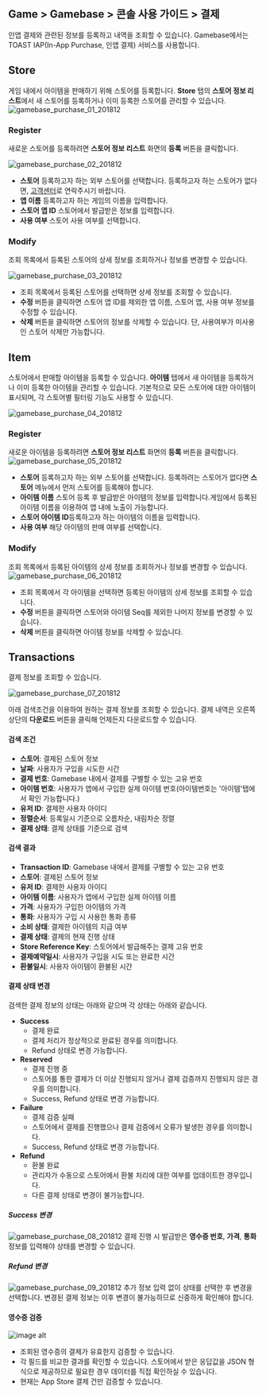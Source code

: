 ## Game > Gamebase > 콘솔 사용 가이드 > 결제

인앱 결제와 관련된 정보를 등록하고 내역을 조회할 수 있습니다.
Gamebase에서는 TOAST IAP(In-App Purchase, 인앱 결제) 서비스를 사용합니다.

## Store

게임 내에서 아이템을 판매하기 위해 스토어를 등록합니다. 
**Store** 탭의 **스토어 정보 리스트**에서 새 스토어를 등록하거나 이미 등록한 스토어를 관리할 수 있습니다.
![gamebase_purchase_01_201812](https://static.toastoven.net/prod_gamebase/gamebase_purchase_01_201812.png)

### Register

새로운 스토어를 등록하려면 **스토어 정보 리스트** 화면의 **등록** 버튼을 클릭합니다.

![gamebase_purchase_02_201812](https://static.toastoven.net/prod_gamebase/gamebase_purchase_02_201812.png)

* **스토어**  등록하고자 하는 외부 스토어를 선택합니다.  등록하고자 하는 스토어가 없다면, [고객센터](https://toast.com/support/inquiry)로 연락주시기 바랍니다.
* **앱 이름**   등록하고자 하는 게임의 이름을 입력합니다.
* **스토어 앱 ID**   스토어에서 발급받은 정보를 입력합니다.
* **사용 여부**  스토어 사용 여부를 선택합니다.

### Modify

조회 목록에서 등록된 스토어의 상세 정보를 조회하거나 정보를 변경할 수 있습니다.

![gamebase_purchase_03_201812](https://static.toastoven.net/prod_gamebase/gamebase_purchase_03_201812.png)
- 조회 목록에서 등록된 스토어를 선택하면 상세 정보를 조회할 수 있습니다.
- **수정** 버튼을 클릭하면 스토어 앱 ID를 제외한 앱 이름, 스토어 앱, 사용 여부 정보를 수정할 수 있습니다.
- **삭제** 버튼을 클릭하면 스토어의 정보를 삭제할 수 있습니다. 단, 사용여부가 미사용인 스토어 삭제만 가능합니다.

## Item

스토어에서 판매할 아이템을 등록할 수 있습니다. 
**아이템** 탭에서 새 아이템을 등록하거나 이미 등록한 아이템을 관리할 수 있습니다. 기본적으로 모든 스토어에 대한 아이템이 표시되며, 각 스토어별 필터링 기능도 사용할 수 있습니다.

![gamebase_purchase_04_201812](https://static.toastoven.net/prod_gamebase/gamebase_purchase_04_201812.png)

### Register

새로운 아이템을 등록하려면 **스토어 정보 리스트** 화면의 **등록** 버튼을 클릭합니다.
![gamebase_purchase_05_201812](https://static.toastoven.net/prod_gamebase/gamebase_purchase_05_201812.png)

* **스토어**  등록하고자 하는 외부 스토어를 선택합니다.  등록하려는 스토어가 없다면 **스토어** 메뉴에서 먼저 스토어를 등록해야 합니다.
* **아이템 이름** 스토어 등록 후 발급받은 아이템의 정보를 입력합니다.게임에서 등록된 아이템 이름을 이용하여 앱 내에 노출이 가능합니다.
* **스토어 아이템 ID**등록하고자 하는 아이템의 이름을 입력합니다.
* **사용 여부**  해당 아이템의 판매 여부를 선택합니다.

### Modify

조회 목록에서 등록된 아이템의 상세 정보를 조회하거나 정보를 변경할 수 있습니다.
![gamebase_purchase_06_201812](https://static.toastoven.net/prod_gamebase/gamebase_purchase_06_201812.png)
- 조회 목록에서 각 아이템을 선택하면 등록된 아이템의 상세 정보를 조회할 수 있습니다.
- **수정** 버튼을 클릭하면 스토어와 아이템 Seq를 제외한 나머지 정보를 변경할 수 있습니다.
- **삭제** 버튼을 클릭하면 아이템 정보를 삭제할 수 있습니다.

## Transactions

결제 정보를 조회할 수 있습니다.

![gamebase_purchase_07_201812](https://static.toastoven.net/prod_gamebase/gamebase_purchase_07_201812.png)

아래 검색조건을 이용하여 원하는 결제 정보를 조회할 수 있습니다.
결제 내역은 오른쪽 상단의 **다운로드** 버튼을 클릭해 언제든지 다운로드할 수 있습니다.
#### 검색 조건

- **스토어**: 결제된 스토어 정보
- **날짜**: 사용자가 구입을 시도한 시간
- **결제 번호**: Gamebase 내에서 결제를 구별할 수 있는 고유 번호
- **아이템 번호**: 사용자가 앱에서 구입한 실제 아이템 번호(아이템번호는 '아이템'탭에서 확인 가능합니다.)
- **유저 ID**: 결제한 사용자 아이디
- **정렬순서**: 등록일시 기준으로 오름차순, 내림차순 정렬
- **결제 상태**: 결제 상태를 기준으로 검색

#### 검색 결과
- **Transaction ID**: Gamebase 내에서 결제를 구별할 수 있는 고유 번호
- **스토어**: 결제된 스토어 정보
- **유저 ID**: 결제한 사용자 아이디
- **아이템 이름**: 사용자가 앱에서 구입한 실제 아이템 이름
- **가격**: 사용자가 구입한 아이템의 가격
- **통화**: 사용자가 구입 시 사용한 통화 종류
- **소비 상태**: 결제한 아이템의 지급 여부
- **결제 상태**: 결제의 현재 진행 상태
- **Store Reference Key**: 스토어에서 발급해주는 결제 고유 번호
- **결제예약일시**: 사용자가 구입을 시도 또는 완료한 시간
- **환불일시**: 사용자 아이템이 환불된 시간

#### 결제 상태 변경
검색한 결제 정보의 상태는 아래와 같으며 각 상태는 아래와 같습니다.
- **Success**
	- 결제 완료
    - 결제 처리가 정상적으로 완료된 경우를 의미합니다.
    - Refund 상태로 변경 가능합니다.
- **Reserved**
	- 결제 진행 중
	- 스토어를 통한 결제가 더 이상 진행되지 않거나 결제 검증까지 진행되지 않은 경우를 의미합니다.
	- Success, Refund 상태로 변경 가능합니다.
- **Failure**
	- 결제 검증 실패
	- 스토어에서 결제를 진행했으나 결제 검증에서 오류가 발생한 경우를 의미합니다.
	- Success, Refund 상태로 변경 가능합니다.
- **Refund**
	- 환불 완료
	- 관리자가 수동으로 스토어에서 환불 처리에 대한 여부를 업데이트한 경우입니다.
	- 다른 결제 상태로 변경이 불가능합니다.

##### Success 변경
![gamebase_purchase_08_201812](https://static.toastoven.net/prod_gamebase/gamebase_purchase_08_201812.png)
결제 진행 시 발급받은 **영수증 번호**, **가격**, **통화** 정보를 입력해야 상태를 변경할 수 있습니다.

##### Refund 변경
![gamebase_purchase_09_201812](https://static.toastoven.net/prod_gamebase/gamebase_purchase_09_201812.png)
추가 정보 입력 없이 상태를 선택한 후 변경을 선택합니다.
변경된 결제 정보는 이후 변경이 불가능하므로 신중하게 확인해야 합니다.

#### 영수증 검증
![image alt](./image/Operators_Guide/Console_IAP_Transaction3.1.png)
* 조회된 영수증의 결제가 유효한지 검증할 수 있습니다.
* 각 필드를 비교한 결과를 확인할 수 있습니다. 스토어에서 받은 응답값을 JSON 형식으로 제공하므로 필요한 경우 데이터를 직접 확인하실 수 있습니다.
* 현재는 App Store 결제 건만 검증할 수 있습니다.
